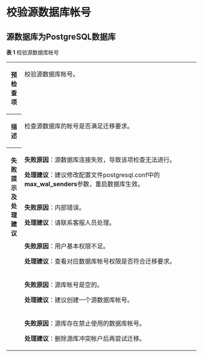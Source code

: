 # 校验源数据库帐号<a name="drs_11_0040"></a>

## 源数据库为PostgreSQL数据库<a name="section7731193174617"></a>

**表 1**  校验源数据库帐号

<a name="table2803172865716"></a>
<table><tbody><tr id="row1781817289571"><th class="firstcol" valign="top" width="7.93%" id="mcps1.2.3.1.1"><p id="p6834182810574"><a name="p6834182810574"></a><a name="p6834182810574"></a><strong id="b1683462820577"><a name="b1683462820577"></a><a name="b1683462820577"></a>预检查项</strong></p>
</th>
<td class="cellrowborder" valign="top" width="92.07%" headers="mcps1.2.3.1.1 "><p id="p10834162825719"><a name="p10834162825719"></a><a name="p10834162825719"></a>校验<span class="keyword" id="keyword911225517440"><a name="keyword911225517440"></a><a name="keyword911225517440"></a>源数据库帐号</span>。</p>
</td>
</tr>
<tr id="row1783414283575"><th class="firstcol" valign="top" width="7.93%" id="mcps1.2.3.2.1"><p id="p14834102819579"><a name="p14834102819579"></a><a name="p14834102819579"></a><strong id="b583422810578"><a name="b583422810578"></a><a name="b583422810578"></a>描述</strong></p>
</th>
<td class="cellrowborder" valign="top" width="92.07%" headers="mcps1.2.3.2.1 "><p id="p168511528155710"><a name="p168511528155710"></a><a name="p168511528155710"></a>检查源数据库的帐号是否满足迁移要求。</p>
</td>
</tr>
<tr id="row188511828155716"><th class="firstcol" rowspan="5" valign="top" width="7.93%" id="mcps1.2.3.3.1"><p id="p11851102818570"><a name="p11851102818570"></a><a name="p11851102818570"></a><strong id="b885192812571"><a name="b885192812571"></a><a name="b885192812571"></a>失败提示及处理建议</strong></p>
</th>
<td class="cellrowborder" valign="top" width="92.07%" headers="mcps1.2.3.3.1 "><p id="p82721034195911"><a name="p82721034195911"></a><a name="p82721034195911"></a><strong id="b11803542135910"><a name="b11803542135910"></a><a name="b11803542135910"></a>失败原因</strong>：源数据库连接失败，导致该项检查无法进行。</p>
<p id="p196001333205917"><a name="p196001333205917"></a><a name="p196001333205917"></a><strong id="b33221151193917"><a name="b33221151193917"></a><a name="b33221151193917"></a>处理建议</strong>：建议修改配置文件postgresql.conf中的<span class="parmname" id="parmname49128286573"><a name="parmname49128286573"></a><a name="parmname49128286573"></a><b>max_wal_senders</b></span>参数，重启数据库生效。</p>
</td>
</tr>
<tr id="row2781183255816"><td class="cellrowborder" valign="top" headers="mcps1.2.3.3.1 "><p id="p0781732195816"><a name="p0781732195816"></a><a name="p0781732195816"></a><strong id="b360614596595"><a name="b360614596595"></a><a name="b360614596595"></a>失败原因</strong>：内部错误。</p>
<p id="p1422541175920"><a name="p1422541175920"></a><a name="p1422541175920"></a><strong id="b457265316399"><a name="b457265316399"></a><a name="b457265316399"></a>处理建议</strong>：请联系客服人员处理。</p>
</td>
</tr>
<tr id="row1514017352585"><td class="cellrowborder" valign="top" headers="mcps1.2.3.3.1 "><p id="p1140035145818"><a name="p1140035145818"></a><a name="p1140035145818"></a><strong id="b1575516017"><a name="b1575516017"></a><a name="b1575516017"></a>失败原因</strong>：用户基本权限不足。</p>
<p id="p663113635915"><a name="p663113635915"></a><a name="p663113635915"></a><strong id="b1288518014404"><a name="b1288518014404"></a><a name="b1288518014404"></a>处理建议</strong>：查看对应数据库帐号权限是否符合迁移要求。</p>
</td>
</tr>
<tr id="row1565663711588"><td class="cellrowborder" valign="top" headers="mcps1.2.3.3.1 "><p id="p36561437105818"><a name="p36561437105818"></a><a name="p36561437105818"></a><strong id="b35751731706"><a name="b35751731706"></a><a name="b35751731706"></a>失败原因</strong>：源库帐号是空的。</p>
<p id="p121311812185915"><a name="p121311812185915"></a><a name="p121311812185915"></a><strong id="b146662319402"><a name="b146662319402"></a><a name="b146662319402"></a>处理建议</strong>：建议创建一个源数据库帐号。</p>
</td>
</tr>
<tr id="row889702895713"><td class="cellrowborder" valign="top" headers="mcps1.2.3.3.1 "><p id="p3397129165918"><a name="p3397129165918"></a><a name="p3397129165918"></a><strong id="b9231555014"><a name="b9231555014"></a><a name="b9231555014"></a>失败原因</strong>：源库存在禁止使用的数据库帐号。</p>
<p id="p11459133019590"><a name="p11459133019590"></a><a name="p11459133019590"></a><strong id="b1266517515406"><a name="b1266517515406"></a><a name="b1266517515406"></a>处理建议</strong>：删除源库冲突帐户后再尝试迁移。</p>
</td>
</tr>
</tbody>
</table>

